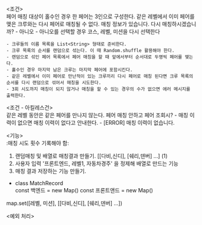 <조건>   
페어 매칭 대상이 홀수인 경우 한 페어는 3인으로 구성한다.
같은 레벨에서 이미 페어를 맺은 크루와는 다시 페어로 매칭될 수 없다.
매칭 정보가 있습니다. 다시 매칭하시겠습니까? - 아니오 - 아니오를 선택할 경우 코스, 레벨, 미션을 다시 선택한다
```
- 크루들의 이름 목록을 List<String> 형태로 준비한다.
- 크루 목록의 순서를 랜덤으로 섞는다. 이 때 Random.shuffle 활용해야 한다.
- 랜덤으로 섞인 페어 목록에서 페어 매칭을 할 때 앞에서부터 순서대로 두명씩 페어를 맺는다.
- 홀수인 경우 마지막 남은 크루는 마지막 페어에 포함시킨다.
- 같은 레벨에서 이미 페어로 만난적이 있는 크루끼리 다시 페어로 매칭 된다면 크루 목록의 순서를 다시 랜덤으로 섞어서 매칭을 시도한다.
- 3회 시도까지 매칭이 되지 않거나 매칭을 할 수 있는 경우의 수가 없으면 에러 메시지를 출력한다.
```
<조건 - 아킬레스건>   
같은 레벨 동안은 같은 페어를 만나지 않는다.
페어 매칭 안하고 페어 조회시? - 매칭 이력이 없으면 매칭 이력이 없다고 안내한다. - [ERROR] 매칭 이력이 없습니다.


<기능>    
:매칭 시도 횟수 기록해야 함:   

1. 랜덤매칭 및 배열로 매칭결과 만들기. [[다비,신디], [쉐리,덴버] ...] (1)
2. 사용자 입력 '프론트엔드, 레벨1, 자동차경주' 을 정제해 배열로 만드는 기능 
2. 매칭 결과 저장하는 기능 만들기.

- class MatchRecord    
const 백엔드 = new Map()
const 프론트앤드 = new Map()

map.set([레벨, 미션], [[다비,신디], [쉐리,덴버] ...])


<예외 처리>    
